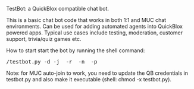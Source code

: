 TestBot: a QuickBlox compatible chat bot.

This is a basic chat bot code that works in both 1:1 and MUC chat environments.
Can be used for adding automated agents into QuickBlox powered apps. 
Typical use cases include testing, moderation, customer support, trivia/quiz games etc.

How to start
start the bot by running the shell command:
<pre><FULL PATH>/testbot.py -d -j <user JID> -r <room JID> -n <QB user ID> -p <QB user PASSWORD></pre>

Note:
for MUC auto-join to work, you need to update the QB credentials in testbot.py and also make it executable (shell: chmod -x testbot.py).


